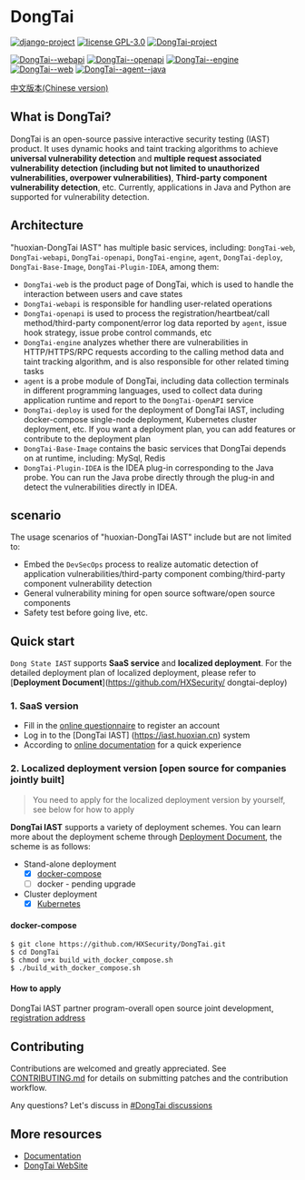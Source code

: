 # DongTai
[![django-project](https://img.shields.io/badge/django%20versions-3.0.3-blue)](https://www.djangoproject.com/)
[![license GPL-3.0](https://img.shields.io/github/license/HXSecurity/DongTai-agent-java)](https://github.com/HXSecurity/DongTai-agent-java/blob/main/LICENSE)
[![DongTai-project](https://img.shields.io/badge/DongTai%20versions-beta-green)](https://github.com/HXSecurity/DongTai)

[![DongTai--webapi](https://img.shields.io/badge/DongTai--webapi-v1.0.0-lightgrey)](https://github.com/HXSecurity/DongTai-webapi)
[![DongTai--openapi](https://img.shields.io/badge/DongTai--openapi-v1.0.0-lightgrey)](https://github.com/HXSecurity/DongTai-openapi)
[![DongTai--engine](https://img.shields.io/badge/DongTai--engine-v1.0.0-lightgrey)](https://github.com/HXSecurity/DongTai-engine)
[![DongTai--web](https://img.shields.io/badge/DongTai--web-v1.0.0-lightgrey)](https://github.com/HXSecurity/DongTai-web)
[![DongTai--agent--java](https://img.shields.io/badge/DongTai----agent--java-v1.0.0-lightgrey)](https://github.com/HXSecurity/DongTai-agent-java)

[中文版本(Chinese version)](README.ZH-CN.MD)

## What is DongTai?
DongTai is an open-source passive interactive security testing (IAST) product. It uses dynamic hooks and taint tracking algorithms to achieve **universal vulnerability detection** and **multiple request associated vulnerability detection (including but not limited to unauthorized vulnerabilities, overpower vulnerabilities)**, **Third-party component vulnerability detection**, etc. Currently, applications in Java and Python are supported for vulnerability detection.

## Architecture 
"huoxian-DongTai IAST" has multiple basic services, including: `DongTai-web`, `DongTai-webapi`, `DongTai-openapi`, `DongTai-engine`, `agent`, `DongTai-deploy`, ` DongTai-Base-Image`, `DongTai-Plugin-IDEA`, among them:
- `DongTai-web` is the product page of DongTai, which is used to handle the interaction between users and cave states
- `DongTai-webapi` is responsible for handling user-related operations
- `DongTai-openapi` is used to process the registration/heartbeat/call method/third-party component/error log data reported by `agent`, issue hook strategy, issue probe control commands, etc
- `DongTai-engine` analyzes whether there are vulnerabilities in HTTP/HTTPS/RPC requests according to the calling method data and taint tracking algorithm, and is also responsible for other related timing tasks
- `agent` is a probe module of DongTai, including data collection terminals in different programming languages, used to collect data during application runtime and report to the `DongTai-OpenAPI` service
- `DongTai-deploy` is used for the deployment of DongTai IAST, including docker-compose single-node deployment, Kubernetes cluster deployment, etc. If you want a deployment plan, you can add features or contribute to the deployment plan
- `DongTai-Base-Image` contains the basic services that DongTai depends on at runtime, including: MySql, Redis
- `DongTai-Plugin-IDEA` is the IDEA plug-in corresponding to the Java probe. You can run the Java probe directly through the plug-in and detect the vulnerabilities directly in IDEA.

## scenario
The usage scenarios of "huoxian-DongTai IAST" include but are not limited to:

- Embed the `DevSecOps` process to realize automatic detection of application vulnerabilities/third-party component combing/third-party component vulnerability detection
- General vulnerability mining for open source software/open source components
- Safety test before going live, etc.

## Quick start
`Dong State IAST` supports **SaaS service** and **localized deployment**. For the detailed deployment plan of localized deployment, please refer to [**Deployment Document**](https://github.com/HXSecurity/ dongtai-deploy)

### 1. SaaS version
  - Fill in the [online questionnaire](https://jinshuju.net/f/I9PNmf) to register an account
  - Log in to the [DongTai IAST] (https://iast.huoxian.cn) system
  - According to [online documentation](https://hxsecurity.github.io/DongTaiDoc/#/doc/tutorial/quickstart?id=%e5%9c%a8%e7%ba%bf%e9%9d%b6%e5%9c%ba-%e5%bf%ab%e9%80%9f%e4%bd%93%e9%aa%8ciast) for a quick experience

### 2. Localized deployment version [open source for companies jointly built]

> You need to apply for the localized deployment version by yourself, see below for how to apply

**DongTai IAST** supports a variety of deployment schemes. You can learn more about the deployment scheme through [Deployment Document](https://github.com/HXSecurity/dongtai-deploy), the scheme is as follows:

- Stand-alone deployment
  - [x] [docker-compose](https://github.com/HXSecurity/dongtai-deploy/tree/main/docker-compose)
  - [ ] docker - pending upgrade
- Cluster deployment
  - [x] [Kubernetes](https://github.com/HXSecurity/dongtai-deploy/tree/main/kubernetes)

#### docker-compose
```shell script
$ git clone https://github.com/HXSecurity/DongTai.git
$ cd DongTai
$ chmod u+x build_with_docker_compose.sh
$ ./build_with_docker_compose.sh
```

#### How to apply
DongTai IAST partner program-overall open source joint development, [registration address](https://jinshuju.net/f/PKPl99)

## Contributing
Contributions are welcomed and greatly appreciated. See [CONTRIBUTING.md](https://github.com/HXSecurity/DongTai/blob/main/CONTRIBUTING.md) for details on submitting patches and the contribution workflow.

Any questions? Let's discuss in [#DongTai discussions](https://github.com/HXSecurity/DongTai/discussions)

## More resources
- [Documentation](https://hxsecurity.github.io/DongTai-Doc)
- [DongTai WebSite](https://iast.huoxian.cn)
